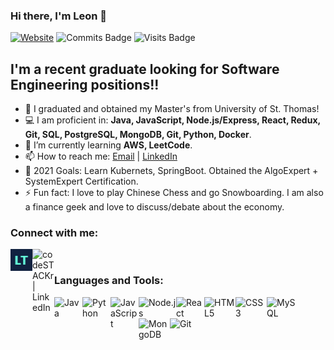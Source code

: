 ### Hi there, I'm Leon 👋

[![Website](https://img.shields.io/website?label=Website%20Portfolio&style=for-the-badge&url=https%3A%2F%2Fleontan.netlify.app)](https://leontan.netlify.app)
![Commits Badge](https://badges.pufler.dev/commits/yearly/leontan4?color=success&logo=github&style=for-the-badge)
![Visits Badge](https://badges.pufler.dev/visits/leontan4/leontan4?color=success&style=for-the-badge)

<!-- [![GitHub Follow](https://img.shields.io/github/followers/leontan4?color=success&logo=github&style=for-the-badge)](https://github.com/leontan4) -->

## I'm a recent graduate looking for Software Engineering positions!!

- 🔭 I graduated and obtained my Master's from University of St. Thomas!
- 💻 I am proficient in: **Java, JavaScript, Node.js/Express, React, Redux, Git, SQL, PostgreSQL, MongoDB, Git, Python, Docker**.
- 📖 I’m currently learning **AWS, LeetCode**.
- 📫 How to reach me: <a href="mailto:leon.tan004@gmail.com">Email</a> | <a href="https://www.linkedin.com/in/leontan4">LinkedIn</a>
- 🥅 2021 Goals: Learn Kubernets, SpringBoot. Obtained the AlgoExpert + SystemExpert Certification.
- ⚡ Fun fact: I love to play Chinese Chess and go Snowboarding. I am also a finance geek and love to discuss/debate about the economy.

<!--
### Spotify Playing 🎧

[<img src="https://now-playing-codestackr.vercel.app/api/spotify-playing" alt="codeSTACKr Spotify Playing" width="350" />](https://open.spotify.com/user/yang93_) -->

### Connect with me:

[<img align="left" alt="codeSTACKr.com" width="35px" src="https://github.com/leontan4/leontan4/blob/master/logo.png" />][website]
[<img align="left" alt="codeSTACKr | LinkedIn" width="35px" src="https://cdn.jsdelivr.net/gh/devicons/devicon/icons/linkedin/linkedin-original.svg" />][linkedin]

<br/>

### Languages and Tools:

<img align="left" alt="Java" width="45px" src="https://cdn.jsdelivr.net/gh/devicons/devicon/icons/java/java-original.svg" />
<img align="left" alt="Python" width="45px" src="https://cdn.jsdelivr.net/gh/devicons/devicon/icons/python/python-original.svg" />
<img align="left" alt="JavaScript" width="45px" src="https://cdn.jsdelivr.net/gh/devicons/devicon/icons/javascript/javascript-original.svg" />
<img align="left" alt="Node.js" width="60px" src="https://cdn.jsdelivr.net/gh/devicons/devicon/icons/nodejs/nodejs-plain-wordmark.svg" />
<img align="left" alt="React" width="45px" src="https://cdn.jsdelivr.net/gh/devicons/devicon/icons/react/react-original.svg"/>
<img align="left" alt="HTML5" width="50px" src="https://cdn.jsdelivr.net/gh/devicons/devicon/icons/html5/html5-original-wordmark.svg" />
<img align="left" alt="CSS3" width="50px" src="https://cdn.jsdelivr.net/gh/devicons/devicon/icons/css3/css3-original-wordmark.svg" />
<img align="left" alt="MySQL" width="55px" src="https://cdn.jsdelivr.net/gh/devicons/devicon/icons/mysql/mysql-plain-wordmark.svg" />
<img align="left" alt="MongoDB" width="50px" src="https://cdn.jsdelivr.net/gh/devicons/devicon/icons/mongodb/mongodb-plain-wordmark.svg" />
<img align="left" alt="Git" width="55px" src="https://cdn.jsdelivr.net/gh/devicons/devicon/icons/git/git-plain-wordmark.svg" />

<!-- ### 📺 Latest YouTube Videos -->

<!-- YOUTUBE:START -->

<!-- - [7 HOUR React Course, Quantum Computing, and Top CSS Frameworks 🤯 // STACKr News Weekly - Issue 2](https://www.youtube.com/watch?v=z8RAL5f-SF0)
- [Top VS Code Updates | v1.58 Released!! | Tips & Tricks 2021 (Visual Studio Code)](https://www.youtube.com/watch?v=lWC3bSuADRw)
- [AI Copilots, Dinosaurs, and AWS 🤯 // STACKr News Weekly - Issue 1](https://www.youtube.com/watch?v=7kmb7-tFuXM)
- [First Look at GitHub Copilot in VS Code | Just Another AI Programming Tool?](https://www.youtube.com/watch?v=calK4DpJV8A)
- [The Secret Blog Writing Formula That Actually Works](https://www.youtube.com/watch?v=-7ztydZcSgY)
<!-- YOUTUBE:END -->

<!-- ➡️ [more videos...](https://youtube.com/codestackr) -->

<!-- --- -->

<!-- ### 📕 Latest Blog Posts -->

<!-- BLOG-POST-LIST:START -->

<!-- - [How To Pass Application Tracking Systems (ATS) & Get Interviews - Resume Tips for Software Developer](https://dev.to/codestackr/how-to-pass-application-tracking-systems-ats-get-interviews-resume-tips-for-software-developer-4bmo)
- [Microinteractions: Password Validation Animation](https://dev.to/codestackr/microinteractions-password-validation-animation-5629)
- [Notion + YouTube - A Powerful Combination for Productivity](https://dev.to/codestackr/notion-youtube-a-powerful-combination-for-productivity-1def)
- [Regular Expressions (RegEx) Crash Course](https://dev.to/codestackr/regular-expressions-regex-crash-course-248n)
- [Emmet Part 2 - Advanced](https://dev.to/codestackr/emmet-part-2-advanced-4c65) -->
<!-- BLOG-POST-LIST:END -->

<!-- ➡️ [more blog posts...](https://codestackr.com) -->

<!-- --- -->

<!-- <details>
  <summary>:zap: Recent GitHub Activity</summary> -->

<!--START_SECTION:activity-->
<!-- 1. 🗣 Commented on [#1](https://github.com/codeSTACKr/portfolio-sass/issues/1) in [codeSTACKr/portfolio-sass](https://github.com/codeSTACKr/portfolio-sass)
2. 🎉 Merged PR [#1](https://github.com/codeSTACKr/portfolio-sass/pull/1) in [codeSTACKr/portfolio-sass](https://github.com/codeSTACKr/portfolio-sass)
3. 🗣 Commented on [#10](https://github.com/codeSTACKr/codestackr-vscode-theme/issues/10) in [codeSTACKr/codestackr-vscode-theme](https://github.com/codeSTACKr/codestackr-vscode-theme)
4. 🗣 Commented on [#11](https://github.com/codeSTACKr/codestackr-vscode-theme/issues/11) in [codeSTACKr/codestackr-vscode-theme](https://github.com/codeSTACKr/codestackr-vscode-theme)
5. ❌ Closed PR [#1](https://github.com/codeSTACKr/spotify-now-playing/pull/1) in [codeSTACKr/spotify-now-playing](https://github.com/codeSTACKr/spotify-now-playing) -->
<!--END_SECTION:activity-->

<!-- </details> -->

<!-- <details>
  <summary>:zap: GitHub Stats</summary>

  <img align="left" alt="codeSTACKr's GitHub Stats" src="https://github-readme-stats.codestackr.vercel.app/api?username=codeSTACKr&show_icons=true&hide_border=true" />

</details> -->

[website]: https://leontan.netlify.app/
[linkedin]: https://www.linkedin.com/in/leontan4/
